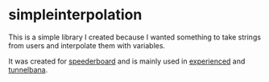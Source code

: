 # simpleinterpolation

This is a simple library I created because I wanted something to take strings from users
and interpolate them with variables.

It was created for [speederboard](https://github.com/randomairborne/speederboard) and
is mainly used in [experienced](https://github.com/randomairborne/experienced) and [tunnelbana](https://github.com/randomairborne/tunnelbana).
